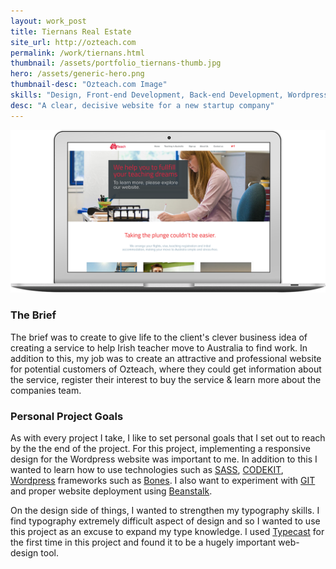 ```yaml
---
layout: work_post
title: Tiernans Real Estate
site_url: http://ozteach.com
permalink: /work/tiernans.html
thumbnail: /assets/portfolio_tiernans-thumb.jpg
hero: /assets/generic-hero.png
thumbnail-desc: "Ozteach.com Image"
skills: "Design, Front-end Development, Back-end Development, Wordpress, UX, Content Strategy"
desc: "A clear, decisive website for a new startup company"
---
```


<img src="/assets/portfolio_ozteach-macbook.png" alt="">


### The Brief

The brief was to create to give life to the client's clever business idea of creating a service to help Irish teacher move to Australia to find work. In addition to this, my job was to create an attractive and professional website for potential customers of Ozteach, where they could get information about the service, register their interest to buy the service & learn more about the companies team.

### Personal Project Goals

As with every project I take, I like to set personal goals that I set out to reach by the the end of the project. For this project, implementing a responsive design for the Wordpress website was important to me. In addition to this I wanted to learn how to use technologies such as [SASS](), [CODEKIT](), [Wordpress]() frameworks such as [Bones](). I also want to experiment with [GIT]() and proper website deployment using [Beanstalk](http://beanstalkapp.com/).

On the design side of things, I wanted to strengthen my typography skills. I find typography extremely difficult aspect of design and so I wanted to use this project as an excuse to expand my type knowledge. I used [Typecast]() for the first time in this project and found it to be a hugely important web-design tool.